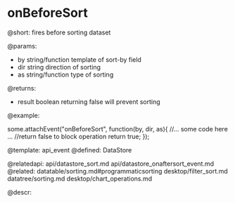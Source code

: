 onBeforeSort
=============


@short:
	fires before sorting dataset

@params:
- by		string/function		template of sort-by field
- dir		string				direction of sorting
- as		string/function		type of sorting

@returns:
- result  boolean  returning false will prevent sorting

@example: 
	
some.attachEvent("onBeforeSort", function(by, dir, as){
    //... some code here ... 
    //return false to block operation
    return true;
});

@template:	api_event
@defined:	DataStore

@relatedapi:
	api/datastore_sort.md
    api/datastore_onaftersort_event.md
@related:
	datatable/sorting.md#programmaticsorting
    desktop/filter_sort.md
    datatree/sorting.md 
	desktop/chart_operations.md
	
@descr:


